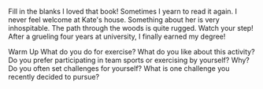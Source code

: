Fill in the blanks
I loved that book! Sometimes I yearn to read it again.
I never feel welcome at Kate's house. Something about her is very inhospitable.
The path through the woods is quite rugged. Watch your step!
After a grueling four years at university, I finally earned my degree!

Warm Up
What do you do for exercise? What do you like about this activity?
Do you prefer participating in team sports or exercising by yourself? Why?
Do you often set challenges for yourself? What is one challenge you recently decided to pursue?

